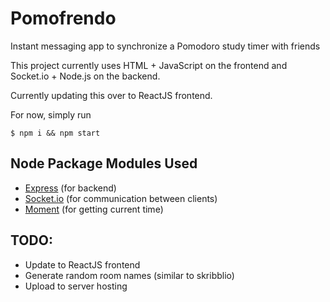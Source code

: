 # Pomofrendo
Instant messaging app to synchronize a Pomodoro study timer with friends

This project currently uses HTML + JavaScript on the frontend and Socket.io + Node.js on the backend.

Currently updating this over to ReactJS frontend.

For now, simply run

```
$ npm i && npm start
```
## Node Package Modules Used
- [Express](https://expressjs.com/) (for backend)
- [Socket.io](https://socket.io/) (for communication between clients)
- [Moment](https://momentjs.com/) (for getting current time)

## TODO: 
- Update to ReactJS frontend
- Generate random room names (similar to skribblio)
- Upload to server hosting



